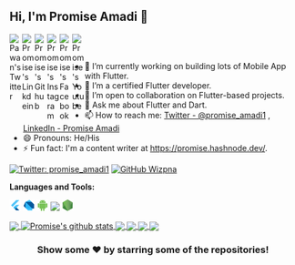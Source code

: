 ## Hi, I'm Promise Amadi 👋

<a href="https://twitter.com/promise_amadi1">
  <img align="left" alt="Pawan's Twitter" width="22px" src="https://cdn.jsdelivr.net/npm/simple-icons@v3/icons/twitter.svg" />
</a>
<a href="https://www.linkedin.com/in/promise-amadi-101759a1/">
  <img align="left" alt="Promise's Linkdein" width="22px" src="https://cdn.jsdelivr.net/npm/simple-icons@v3/icons/linkedin.svg" />
</a>
<a href="https://github.com/Wizpna">
  <img align="left" alt="Promise's Github" width="22px" src="https://cdn.jsdelivr.net/npm/simple-icons@v3/icons/github.svg" />
</a>
<a href="https://instagram.com/promise_nzubechi_amadi/">
  <img align="left" alt="Promise's Instagram" width="22px" src="https://cdn.jsdelivr.net/npm/simple-icons@v3/icons/instagram.svg" />
</a>
<a href="https://www.facebook.com/promise.nzubechi.amadi/">
  <img align="left" alt="Promise's Facebook" width="22px" src="https://cdn.jsdelivr.net/npm/simple-icons@v3/icons/facebook.svg" />
</a>
<a href="https://medium.com/@promise_amadi">
  <img align="left" alt="Promise's Youtube" width="22px" src="https://cdn.jsdelivr.net/npm/simple-icons@3.6.0/icons/medium.svg" />
</a>

<br/>
<br/>



- 🔭 I’m currently working on building lots of Mobile App with Flutter.
- 🌱 I’m a certified Flutter developer.
- 👯 I’m open to collaboration on Flutter-based projects.
- 💬 Ask me about Flutter and Dart.
- 📫 How to reach me: [Twitter - @promise_amadi1](https://twitter.com/promise_amadi1) , [LinkedIn - Promise Amadi](https://www.linkedin.com/in/promise-amadi-101759a1/)
- 😄 Pronouns: He/His
- ⚡ Fun fact: I'm a content writer at https://promise.hashnode.dev/.

[![Twitter: promise_amadi1](https://img.shields.io/twitter/follow/promise_amadi1?style=social)](https://twitter.com/promise_amadi1)
[![GitHub Wizpna](https://img.shields.io/github/followers/Wizpna?label=follow&style=social)](https://github.com/Wizpna)


**Languages and Tools:**  

<code><img height="20" src="https://raw.githubusercontent.com/github/explore/80688e429a7d4ef2fca1e82350fe8e3517d3494d/topics/flutter/flutter.png"></code>
<code><img height="20" src="https://raw.githubusercontent.com/github/explore/80688e429a7d4ef2fca1e82350fe8e3517d3494d/topics/dart/dart.png"></code>
<code><img height="20" src="https://raw.githubusercontent.com/github/explore/80688e429a7d4ef2fca1e82350fe8e3517d3494d/topics/android/android.png"></code>
<code><img height="20" src="https://denolib.github.io/high-res-deno-logo/deno_hr.png"></code>
<code><img height="20" src="https://raw.githubusercontent.com/github/explore/80688e429a7d4ef2fca1e82350fe8e3517d3494d/topics/nodejs/nodejs.png"></code>    

<a href="https://github.com/Wizpna">
  <img align="center" src="https://github-readme-stats.vercel.app/api/top-langs/?username=Wizpna&theme=light&hide_langs_below=1" />
</a>
<a href="https://github.com/Wizpna">
 <img align="center" src="https://github-readme-stats.vercel.app/api?username=Wizpna&show_icons=true&theme=light&line_height=27" alt="Promise's github stats"/>
</a>
<a href="https://github.com/Wizpna/github_with_graphQL">
  <img align="center" src="https://github-readme-stats.vercel.app/api/pin/?username=Wizpna&repo=github_with_graphQL&theme=light" />

</a>
<a href="https://github.com/Wizpna/online_radio">
 <img align="center" src="https://github-readme-stats.vercel.app/api/pin/?username=Wizpna&repo=online_radio&theme=light" />
</a>

<a href="https://github.com/Wizpna/flutter_and_cloudinary">
  <img align="center" src="https://github-readme-stats.vercel.app/api/pin/?username=Wizpna&repo=flutter_and_cloudinary&theme=light" />

</a>
<a href="https://github.com/Wizpna/payment_app">
 <img align="center" src="https://github-readme-stats.vercel.app/api/pin/?username=Wizpna&repo=payment_app&theme=light" />
</a>

<div align="center">

### Show some ❤️ by starring some of the repositories!

</div>

